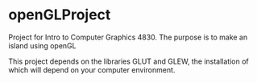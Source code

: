 openGLProject
=============

Project for Intro to Computer Graphics 4830. The purpose is to make an island using openGL

This project depends on the libraries GLUT and GLEW, the installation of which will depend 
on your computer environment.
